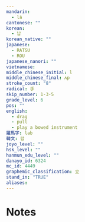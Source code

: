 ```yaml
---
mandarin:
  - lā
cantonese: ""
korean:
  - 납
korean_native: ""
japanese:
  - RATSU
  - ROU
japanese_nanori: ""
vietnamese:
middle_chinese_initial: l
middle_chinese_final: ʌp
stroke_count: "8"
radical: 手
skip_number: 1-3-5
grade_level: 6
pos: ""
english:
  - drag
  - pull
  - play a bowed instrument
羅馬字: lab
韓文: 랍
joyo_level: ""
hsk_level: ""
hanmun_edu_level: ""
danayo_id: 6324
mc_id: 4449
graphemic_classification: 立
stand_in: "TRUE"
aliases:
---
```


# Notes
